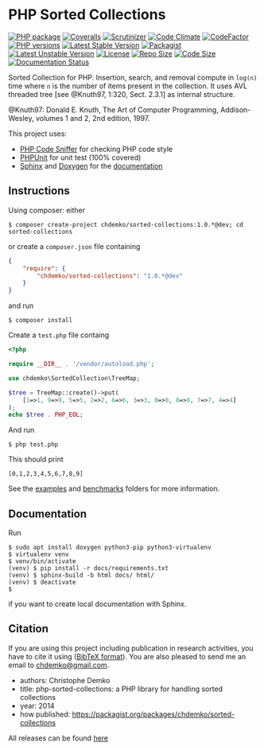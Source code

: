 PHP Sorted Collections
======================

[![PHP package](https://github.com/chdemko/php-sorted-collections/workflows/PHP%20Composer/badge.svg?branch=develop)](https://github.com/chdemko/php-sorted-collections/actions/workflows/php.yml)
[![Coveralls](https://img.shields.io/coveralls/chdemko/php-sorted-collections.svg)](https://coveralls.io/r/chdemko/php-sorted-collections?branch=develop)
[![Scrutinizer](https://img.shields.io/scrutinizer/g/chdemko/php-sorted-collections/develop.svg?logo=scrutinizer)](https://scrutinizer-ci.com/g/chdemko/php-sorted-collections/?branch=develop)
[![Code Climate](https://codeclimate.com/github/chdemko/php-sorted-collections/badges/gpa.svg)](https://codeclimate.com/github/chdemko/php-sorted-collections/)
[![CodeFactor](https://www.codefactor.io/repository/github/chdemko/php-sorted-collections/badge)](https://www.codefactor.io/repository/github/chdemko/php-sorted-collections)
[![PHP versions](https://img.shields.io/packagist/dependency-v/chdemko/sorted-collections/php)](https://packagist.org/packages/chdemko/sorted-collections)
[![Latest Stable Version](https://img.shields.io/packagist/v/chdemko/sorted-collections.svg)](https://packagist.org/packages/chdemko/sorted-collections)
[![Packagist](https://img.shields.io/packagist/dt/chdemko/sorted-collections.svg)](https://packagist.org/packages/chdemko/sorted-collections)
[![Latest Unstable Version](https://poser.pugx.org/chdemko/sorted-collections/v/unstable.svg)](https://packagist.org/packages/chdemko/sorted-collections)
[![License](https://poser.pugx.org/chdemko/sorted-collections/license.svg)](https://raw.githubusercontent.com/chdemko/php-sorted-collections/develop/LICENSE)
[![Repo Size](https://img.shields.io/github/repo-size/chdemko/php-sorted-collections.svg)](http://php-sorted-collections.readthedocs.io/en/latest/)
[![Code Size](https://img.shields.io/github/languages/code-size/chdemko/php-sorted-collections.svg)](http://php-sorted-collections.readthedocs.io/en/latest/)
[![Documentation Status](https://img.shields.io/readthedocs/php-sorted-collections.svg)](http://php-sorted-collections.readthedocs.io/en/latest/?badge=latest)

Sorted Collection for PHP. Insertion, search, and removal compute in `log(n)` time where `n` is the number of items present in the collection. It uses AVL threaded tree [see @Knuth97, 1:320, Sect. 2.3.1] as internal structure.

@Knuth97: Donald E. Knuth, The Art of Computer Programming, Addison-Wesley, volumes 1 and 2, 2nd edition, 1997.

This project uses:

* [PHP Code Sniffer](https://github.com/squizlabs/php_codesniffer) for checking PHP code style
* [PHPUnit](http://phpunit.de/) for unit test (100% covered)
* [Sphinx](https://www.sphinx-doc.org/) and [Doxygen](https://www.doxygen.nl/) for the
  [documentation](http://php-sorted-collections.readthedocs.io/en/latest/?badge=latest)

Instructions
------------

Using composer: either

~~~shell
$ composer create-project chdemko/sorted-collections:1.0.*@dev; cd sorted-collections
~~~

or create a `composer.json` file containing

~~~json
{
    "require": {
        "chdemko/sorted-collections": "1.0.*@dev"
    }
}
~~~

and run

~~~shell
$ composer install
~~~

Create a `test.php` file containg

~~~php
<?php

require __DIR__ . '/vendor/autoload.php';

use chdemko\SortedCollection\TreeMap;

$tree = TreeMap::create()->put(
    [1=>1, 9=>9, 5=>5, 2=>2, 6=>6, 3=>3, 0=>0, 8=>8, 7=>7, 4=>4]
);
echo $tree . PHP_EOL;
~~~

And run

~~~shell
$ php test.php
~~~

This should print

~~~console
[0,1,2,3,4,5,6,7,8,9]
~~~

See the [examples](https://github.com/chdemko/php-sorted-collections/tree/develop/examples) and [benchmarks](https://github.com/chdemko/php-sorted-collections/tree/develop/benchmarks) folders for more information.

Documentation
-------------

Run

~~~shell
$ sudo apt install doxygen python3-pip python3-virtualenv
$ virtualenv venv
$ venv/bin/activate
(venv) $ pip install -r docs/requirements.txt
(venv) $ sphinx-build -b html docs/ html/
(venv) $ deactivate
$
~~~

if you want to create local documentation with Sphinx.


Citation
--------

If you are using this project including publication in research activities, you have to cite it using ([BibTeX format](https://raw.github.com/chdemko/php-sorted-collections/develop/cite.bib)). You are also pleased to send me an email to chdemko@gmail.com.
* authors: Christophe Demko
* title: php-sorted-collections: a PHP library for handling sorted collections
* year: 2014
* how published: https://packagist.org/packages/chdemko/sorted-collections

All releases can be found [here](https://github.com/chdemko/php-sorted-collections/releases)
